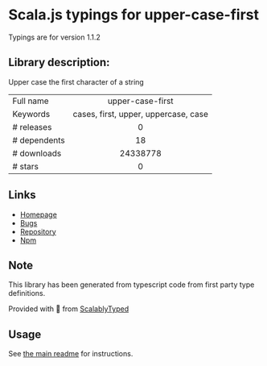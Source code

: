 
# Scala.js typings for upper-case-first

Typings are for version 1.1.2

## Library description:
Upper case the first character of a string

|                    |                 |
| ------------------ | :-------------: |
| Full name          | upper-case-first |
| Keywords           | cases, first, upper, uppercase, case |
| # releases         | 0 |
| # dependents       | 18 |
| # downloads        | 24338778 |
| # stars            | 0 |

## Links
- [Homepage](https://github.com/blakeembrey/upper-case-first)
- [Bugs](https://github.com/blakeembrey/upper-case-first/issues)
- [Repository](https://github.com/blakeembrey/upper-case-first)
- [Npm](https://www.npmjs.com/package/upper-case-first)
    


## Note
This library has been generated from typescript code from first party type definitions.

Provided with :purple_heart: from [ScalablyTyped](https://github.com/oyvindberg/ScalablyTyped)

## Usage
See [the main readme](../../readme.md) for instructions.



